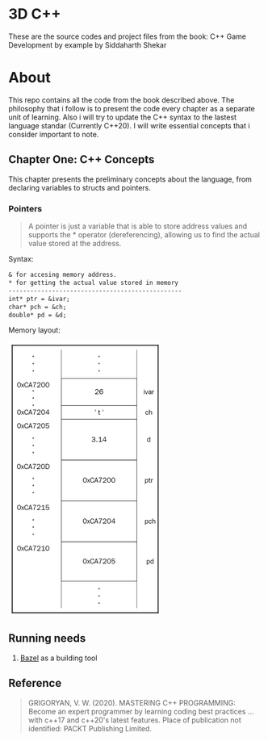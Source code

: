 # 3D C++

These are the source codes and project files from the book: C++ Game Development by example by Siddaharth Shekar

# About

This repo contains all the code from the book described above. The philosophy that i follow is to present the code every chapter as a separate unit of learning. Also i will try to update the C++ syntax to the lastest language standar (Currently C++20). I will write essential concepts that i consider important to note.

## Chapter One: C++ Concepts
This chapter presents the preliminary concepts about the language, from declaring variables to structs and pointers.

### Pointers

> A pointer is just a variable that is able to store address values and supports the * operator (dereferencing), allowing us to find the actual value stored at the address.

Syntax: 
```
& for accesing memory address.
* for getting the actual value stored in memory
------------------------------------------------
int* ptr = &ivar;
char* pch = &ch;
double* pd = &d;
```
Memory layout:

![](docs/img/1-1.png)



## Running needs

1. [Bazel](https://bazel.build/) as a building tool


## Reference

> GRIGORYAN, V. W. (2020). MASTERING C++ PROGRAMMING: Become an expert programmer by learning coding best practices ... with c++17 and c++20's latest features. Place of publication not identified: PACKT Publishing Limited.